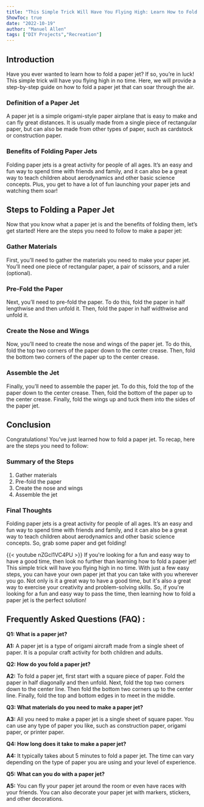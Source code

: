 ```yaml
---
title: "This Simple Trick Will Have You Flying High: Learn How to Fold a Paper Jet!"
ShowToc: true 
date: "2022-10-19"
author: "Manuel Allen" 
tags: ["DIY Projects","Recreation"]
---
```

## Introduction

Have you ever wanted to learn how to fold a paper jet? If so, you’re in luck! This simple trick will have you flying high in no time. Here, we will provide a step-by-step guide on how to fold a paper jet that can soar through the air. 

### Definition of a Paper Jet

A paper jet is a simple origami-style paper airplane that is easy to make and can fly great distances. It is usually made from a single piece of rectangular paper, but can also be made from other types of paper, such as cardstock or construction paper. 

### Benefits of Folding Paper Jets

Folding paper jets is a great activity for people of all ages. It’s an easy and fun way to spend time with friends and family, and it can also be a great way to teach children about aerodynamics and other basic science concepts. Plus, you get to have a lot of fun launching your paper jets and watching them soar! 

## Steps to Folding a Paper Jet

Now that you know what a paper jet is and the benefits of folding them, let’s get started! Here are the steps you need to follow to make a paper jet:

### Gather Materials

First, you’ll need to gather the materials you need to make your paper jet. You’ll need one piece of rectangular paper, a pair of scissors, and a ruler (optional). 

### Pre-Fold the Paper

Next, you’ll need to pre-fold the paper. To do this, fold the paper in half lengthwise and then unfold it. Then, fold the paper in half widthwise and unfold it. 

### Create the Nose and Wings

Now, you’ll need to create the nose and wings of the paper jet. To do this, fold the top two corners of the paper down to the center crease. Then, fold the bottom two corners of the paper up to the center crease. 

### Assemble the Jet

Finally, you’ll need to assemble the paper jet. To do this, fold the top of the paper down to the center crease. Then, fold the bottom of the paper up to the center crease. Finally, fold the wings up and tuck them into the sides of the paper jet. 

## Conclusion

Congratulations! You’ve just learned how to fold a paper jet. To recap, here are the steps you need to follow: 

### Summary of the Steps

1. Gather materials
2. Pre-fold the paper
3. Create the nose and wings
4. Assemble the jet

### Final Thoughts

Folding paper jets is a great activity for people of all ages. It’s an easy and fun way to spend time with friends and family, and it can also be a great way to teach children about aerodynamics and other basic science concepts. So, grab some paper and get folding!

{{< youtube nZGcl1VC4PU >}} 
If you're looking for a fun and easy way to have a good time, then look no further than learning how to fold a paper jet! This simple trick will have you flying high in no time. With just a few easy steps, you can have your own paper jet that you can take with you wherever you go. Not only is it a great way to have a good time, but it's also a great way to exercise your creativity and problem-solving skills. So, if you're looking for a fun and easy way to pass the time, then learning how to fold a paper jet is the perfect solution!

## Frequently Asked Questions (FAQ) :
**Q1: What is a paper jet?**

**A1:** A paper jet is a type of origami aircraft made from a single sheet of paper. It is a popular craft activity for both children and adults. 

**Q2: How do you fold a paper jet?**

**A2:** To fold a paper jet, first start with a square piece of paper. Fold the paper in half diagonally and then unfold. Next, fold the top two corners down to the center line. Then fold the bottom two corners up to the center line. Finally, fold the top and bottom edges in to meet in the middle.

**Q3: What materials do you need to make a paper jet?**

**A3:** All you need to make a paper jet is a single sheet of square paper. You can use any type of paper you like, such as construction paper, origami paper, or printer paper. 

**Q4: How long does it take to make a paper jet?**

**A4:** It typically takes about 5 minutes to fold a paper jet. The time can vary depending on the type of paper you are using and your level of experience. 

**Q5: What can you do with a paper jet?**

**A5:** You can fly your paper jet around the room or even have races with your friends. You can also decorate your paper jet with markers, stickers, and other decorations.





